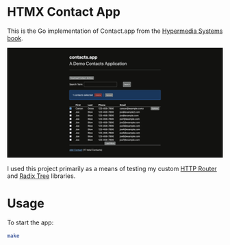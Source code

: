 # HTMX Contact App

This is the Go implementation of Contact.app from the [Hypermedia Systems book](https://hypermedia.systems/).

![app](docs/app.png)

I used this project primarily as a means of testing my custom [HTTP Router](https://gitlab.com/romalor/roxi) and [Radix Tree](https://gitlab.com/romalor/radix) libraries.

# Usage

To start the app:
```bash
make
```
